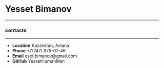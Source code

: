 # Yesset Bimanov
___
### contacts
___
* **Location** Kazahstan, Astana
* **Phone** +7(747) 675-07-46
* **Email** eset.bimanov@gmail.com
* **GitHub** YessetHumanMan


